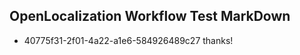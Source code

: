 ## OpenLocalization Workflow Test MarkDown

* 40775f31-2f01-4a22-a1e6-584926489c27 
thanks!



<!--HONumber=Jan16_HO4-->
